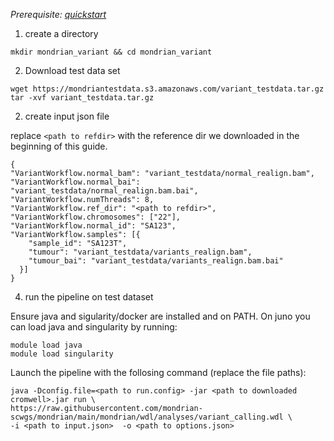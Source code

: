 

*Prerequisite: [quickstart](README.md)*


1. create a directory 
```
mkdir mondrian_variant && cd mondrian_variant
```

2. Download test data set

```
wget https://mondriantestdata.s3.amazonaws.com/variant_testdata.tar.gz
tar -xvf variant_testdata.tar.gz
```


2. create input json file

replace `<path to refdir>` with the reference dir we downloaded in the beginning of this guide.

```
{
"VariantWorkflow.normal_bam": "variant_testdata/normal_realign.bam",
"VariantWorkflow.normal_bai": "variant_testdata/normal_realign.bam.bai",
"VariantWorkflow.numThreads": 8,
"VariantWorkflow.ref_dir": "<path to refdir>",
"VariantWorkflow.chromosomes": ["22"],
"VariantWorkflow.normal_id": "SA123",
"VariantWorkflow.samples": [{
    "sample_id": "SA123T",
    "tumour": "variant_testdata/variants_realign.bam",
    "tumour_bai": "variant_testdata/variants_realign.bam.bai"
  }]
}
```

4. run the pipeline on test dataset

Ensure java and sigularity/docker are installed and on PATH. On juno you can load  java and singularity by running:

```
module load java
module load singularity
```

Launch the pipeline with the follosing command (replace the file paths):

```
java -Dconfig.file=<path to run.config> -jar <path to downloaded cromwell>.jar run \
https://raw.githubusercontent.com/mondrian-scwgs/mondrian/main/mondrian/wdl/analyses/variant_calling.wdl \
-i <path to input.json>  -o <path to options.json>
```
